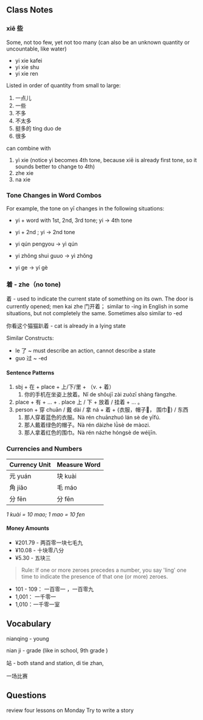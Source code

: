 
## Class Notes

### xiē 些

Some, not too few, yet not too many (can also be an unknown quantity or uncountable, like water)

- yi xie kafei
- yi xie shu
- yi xie ren 

 Listed in order of quantity from small to large:
1. 一点儿
1. 一些
1. 不多
1. 不太多
1. 挺多的 tíng duo de
1. 很多

can combine with 
1. yì xie (notice yì becomes 4th tone, because xiē is already first tone, so it sounds better to change to 4th)
1. zhe xie 
1. na xie

### Tone Changes in Word Combos

For example, the tone on yī changes in the following situations:

- yi + word with 1st, 2nd, 3rd tone; yi -> 4th tone
- yi + 2nd ; yi -> 2nd tone
 
- yi qún pengyou -> yì qún
- yi zhǒng shui guuo -> yì zhǒng
- yi ge -> yí gè

### 着 - zhe（no tone)

着 - used to indicate the current state of something on its own.  The door is currently opened; men kai zhe 门开着； similar to -ing in English in some situations, but not completely the same. Sometimes also similar to -ed

你看这个猫猫趴着 - cat is already in a lying state

Similar Constructs:
- le 了 ~ must describe an action, cannot describe a state
- guo 过 ~ -ed 

#### Sentence Patterns

1. sbj + 在 + place + 上/下/里 + （v. + 着）
    1. 你的手机在坐姿上放着。Nǐ de shǒujī zài zuòzī shàng fàngzhe.
1. place + 有 + ... + . place 上 / 下 + 放着 / 挂着 + ... 。
1. person + 穿 chuān / 戴 dài / 拿 ná + 着 + {衣服，帽子🎩， 围巾🧣} / 东西
    1. 那人穿着蓝色的衣服。Nà rén chuānzhuó lán sè de yīfú.
    1. 那人戴着绿色的帽子。Nà rén dàizhe lǜsè de màozi.
    1. 那人拿着红色的围巾。Nà rén názhe hóngsè de wéijīn.

### Currencies and Numbers

| Currency Unit | Measure Word |
| ------------- | ------------ |
| 元 yuán        | 块 kuài       |
| 角 jiǎo        | 毛 máo        |
| 分 fēn         | 分 fēn        |

_1 kuài = 10 mao; 1 mao = 10 fen_

#### Money Amounts 

- ¥201.79 - 两百零一块七毛九
- ¥10.08 - 十块零八分
- ¥5.30 - 五块三

> Rule: If one or more zeroes precedes a number, you say 'ling' one time to indicate the presence of that one (or more) zeroes.

- 101 - 109： 一百零一 ，一百零九
- 1,001： 一千零一
- 1,010：一千零一室

## Vocabulary

nianqing - young

nian ji - grade (like in school, 9th grade )

站 - both stand and station, di tie zhan, 


一场比赛

## Questions

review four lessons on Monday
Try to write a story
